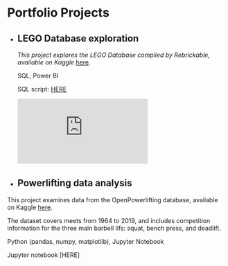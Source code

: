 # Portfolio Projects
- ## LEGO Database exploration

  *This project explores the LEGO Database compiled by Rebrickable, available on Kaggle* [here](https://www.kaggle.com/datasets/rtatman/lego-database).
  
  SQL, Power BI
  
  SQL script: [HERE](https://github.com/mroberts567/PortfolioProjects/blob/main/lego_processing.sql)
  
  ![LEGO Dashboard](https://github.com/mroberts567/PortfolioProjects/blob/main/Lego_dashboard.pdf)
  
  
  
- ## Powerlifting data analysis

This project examines data from the OpenPowerlifting database, available on Kaggle [here](https://www.kaggle.com/datasets/open-powerlifting/powerlifting-database).

The dataset covers meets from 1964 to 2019, and includes competition information for the three main barbell lifs: squat, bench press, and deadlift.

Python (pandas, numpy, matplotlib), Jupyter Notebook

Jupyter notebook [HERE]
